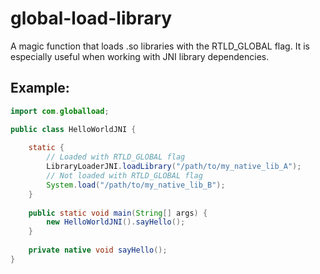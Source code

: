 # global-load-library
A magic function that loads .so libraries with the RTLD_GLOBAL flag. It is especially useful when working with JNI library dependencies.

## Example:

``` java
import com.globalload;

public class HelloWorldJNI {
 
    static {
        // Loaded with RTLD_GLOBAL flag
        LibraryLoaderJNI.loadLibrary("/path/to/my_native_lib_A");
        // Not loaded with RTLD_GLOBAL flag
        System.load("/path/to/my_native_lib_B");
    }
    
    public static void main(String[] args) {
        new HelloWorldJNI().sayHello();
    }
 
    private native void sayHello();
}
```